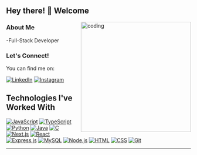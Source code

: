 
## Hey there! 👋 Welcome 
<img align="right" alt="coding" width="300" src="https://media.tenor.com/flflC6GFzO8AAAAM/sultan-alrefaei-programmer.gif">

### About Me

-Full-Stack Developer

### Let's Connect!
You can find me on:

[![LinkedIn](https://img.shields.io/badge/LinkedIn-0077B5?style=for-the-badge&logo=linkedin&logoColor=white)](https://www.linkedin.com/in/jesseman-devamirtham-n-93944a278)
[![Instagram](https://img.shields.io/badge/Instagram-E4405F?style=for-the-badge&logo=instagram&logoColor=white)](https://www.instagram.com/jesseman1811)

## Technologies I've Worked With

[![JavaScript](https://img.shields.io/badge/-JavaScript-F7DF1E?style=for-the-badge&logo=javascript&logoColor=black)](#)
[![TypeScript](https://img.shields.io/badge/-TypeScript-3178C6?style=for-the-badge&logo=typescript&logoColor=white)](#)
[![Python](https://img.shields.io/badge/-Python-3776AB?style=for-the-badge&logo=python&logoColor=white)](#)
[![Java](https://img.shields.io/badge/-Java-007396?style=for-the-badge&logo=java&logoColor=white)](#)
[![C](https://img.shields.io/badge/-C-A8B9CC?style=for-the-badge&logo=c&logoColor=white)](#)
[![Next.js](https://img.shields.io/badge/-Next.js-000000?style=for-the-badge&logo=next.js&logoColor=white)](#)
[![React](https://img.shields.io/badge/-React-61DAFB?style=for-the-badge&logo=react&logoColor=black)](#)
[![Express.js](https://img.shields.io/badge/-Express.js-000000?style=for-the-badge&logo=express&logoColor=white)](#)
[![MySQL](https://img.shields.io/badge/-MySQL-4479A1?style=for-the-badge&logo=mysql&logoColor=white)](#)
[![Node.js](https://img.shields.io/badge/-Node.js-339933?style=for-the-badge&logo=node.js&logoColor=white)](#)
[![HTML](https://img.shields.io/badge/-HTML-E34F26?style=for-the-badge&logo=html5&logoColor=white)](#)
[![CSS](https://img.shields.io/badge/-CSS-1572B6?style=for-the-badge&logo=css3&logoColor=white)](#)
[![Git](https://img.shields.io/badge/-Git-F05032?style=for-the-badge&logo=git&logoColor=white)](#)

---
